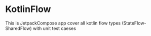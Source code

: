 # KotlinFlow
This is JetpackCompose app cover all kotlin flow types (StateFlow-SharedFlow) with unit test caeses
